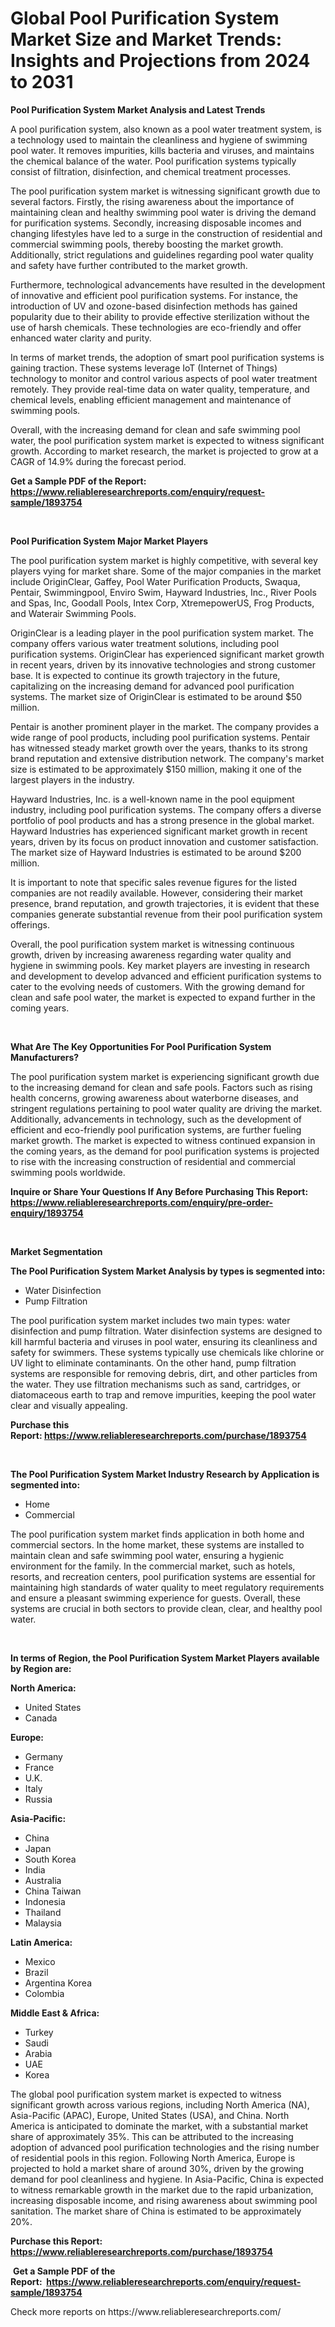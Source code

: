 <p><h1>Global Pool Purification System Market Size and Market Trends: Insights and Projections from 2024 to 2031</h1></p><p><strong>Pool Purification System Market Analysis and Latest Trends</strong></p>
<p><p>A pool purification system, also known as a pool water treatment system, is a technology used to maintain the cleanliness and hygiene of swimming pool water. It removes impurities, kills bacteria and viruses, and maintains the chemical balance of the water. Pool purification systems typically consist of filtration, disinfection, and chemical treatment processes.</p><p>The pool purification system market is witnessing significant growth due to several factors. Firstly, the rising awareness about the importance of maintaining clean and healthy swimming pool water is driving the demand for purification systems. Secondly, increasing disposable incomes and changing lifestyles have led to a surge in the construction of residential and commercial swimming pools, thereby boosting the market growth. Additionally, strict regulations and guidelines regarding pool water quality and safety have further contributed to the market growth.</p><p>Furthermore, technological advancements have resulted in the development of innovative and efficient pool purification systems. For instance, the introduction of UV and ozone-based disinfection methods has gained popularity due to their ability to provide effective sterilization without the use of harsh chemicals. These technologies are eco-friendly and offer enhanced water clarity and purity.</p><p>In terms of market trends, the adoption of smart pool purification systems is gaining traction. These systems leverage IoT (Internet of Things) technology to monitor and control various aspects of pool water treatment remotely. They provide real-time data on water quality, temperature, and chemical levels, enabling efficient management and maintenance of swimming pools.</p><p>Overall, with the increasing demand for clean and safe swimming pool water, the pool purification system market is expected to witness significant growth. According to market research, the market is projected to grow at a CAGR of 14.9% during the forecast period.</p></p>
<p><strong>Get a Sample PDF of the Report:&nbsp; <a href="https://www.reliableresearchreports.com/enquiry/request-sample/1893754">https://www.reliableresearchreports.com/enquiry/request-sample/1893754</a></strong></p>
<p>&nbsp;</p>
<p><strong>Pool Purification System Major Market Players</strong></p>
<p><p>The pool purification system market is highly competitive, with several key players vying for market share. Some of the major companies in the market include OriginClear, Gaffey, Pool Water Purification Products, Swaqua, Pentair, Swimmingpool, Enviro Swim, Hayward Industries, Inc., River Pools and Spas, Inc, Goodall Pools, Intex Corp, XtremepowerUS, Frog Products, and Waterair Swimming Pools.</p><p>OriginClear is a leading player in the pool purification system market. The company offers various water treatment solutions, including pool purification systems. OriginClear has experienced significant market growth in recent years, driven by its innovative technologies and strong customer base. It is expected to continue its growth trajectory in the future, capitalizing on the increasing demand for advanced pool purification systems. The market size of OriginClear is estimated to be around $50 million.</p><p>Pentair is another prominent player in the market. The company provides a wide range of pool products, including pool purification systems. Pentair has witnessed steady market growth over the years, thanks to its strong brand reputation and extensive distribution network. The company's market size is estimated to be approximately $150 million, making it one of the largest players in the industry.</p><p>Hayward Industries, Inc. is a well-known name in the pool equipment industry, including pool purification systems. The company offers a diverse portfolio of pool products and has a strong presence in the global market. Hayward Industries has experienced significant market growth in recent years, driven by its focus on product innovation and customer satisfaction. The market size of Hayward Industries is estimated to be around $200 million.</p><p>It is important to note that specific sales revenue figures for the listed companies are not readily available. However, considering their market presence, brand reputation, and growth trajectories, it is evident that these companies generate substantial revenue from their pool purification system offerings. </p><p>Overall, the pool purification system market is witnessing continuous growth, driven by increasing awareness regarding water quality and hygiene in swimming pools. Key market players are investing in research and development to develop advanced and efficient purification systems to cater to the evolving needs of customers. With the growing demand for clean and safe pool water, the market is expected to expand further in the coming years.</p></p>
<p>&nbsp;</p>
<p><strong>What Are The Key Opportunities For Pool Purification System Manufacturers?</strong></p>
<p><p>The pool purification system market is experiencing significant growth due to the increasing demand for clean and safe pools. Factors such as rising health concerns, growing awareness about waterborne diseases, and stringent regulations pertaining to pool water quality are driving the market. Additionally, advancements in technology, such as the development of efficient and eco-friendly pool purification systems, are further fueling market growth. The market is expected to witness continued expansion in the coming years, as the demand for pool purification systems is projected to rise with the increasing construction of residential and commercial swimming pools worldwide.</p></p>
<p><strong>Inquire or Share Your Questions If Any Before Purchasing This Report: <a href="https://www.reliableresearchreports.com/enquiry/pre-order-enquiry/1893754">https://www.reliableresearchreports.com/enquiry/pre-order-enquiry/1893754</a></strong></p>
<p>&nbsp;</p>
<p><strong>Market Segmentation</strong></p>
<p><strong>The Pool Purification System Market Analysis by types is segmented into:</strong></p>
<p><ul><li>Water Disinfection</li><li>Pump Filtration</li></ul></p>
<p><p>The pool purification system market includes two main types: water disinfection and pump filtration. Water disinfection systems are designed to kill harmful bacteria and viruses in pool water, ensuring its cleanliness and safety for swimmers. These systems typically use chemicals like chlorine or UV light to eliminate contaminants. On the other hand, pump filtration systems are responsible for removing debris, dirt, and other particles from the water. They use filtration mechanisms such as sand, cartridges, or diatomaceous earth to trap and remove impurities, keeping the pool water clear and visually appealing.</p></p>
<p><strong>Purchase this Report:&nbsp;<a href="https://www.reliableresearchreports.com/purchase/1893754">https://www.reliableresearchreports.com/purchase/1893754</a></strong></p>
<p>&nbsp;</p>
<p><strong>The Pool Purification System Market Industry Research by Application is segmented into:</strong></p>
<p><ul><li>Home</li><li>Commercial</li></ul></p>
<p><p>The pool purification system market finds application in both home and commercial sectors. In the home market, these systems are installed to maintain clean and safe swimming pool water, ensuring a hygienic environment for the family. In the commercial market, such as hotels, resorts, and recreation centers, pool purification systems are essential for maintaining high standards of water quality to meet regulatory requirements and ensure a pleasant swimming experience for guests. Overall, these systems are crucial in both sectors to provide clean, clear, and healthy pool water.</p></p>
<p>&nbsp;</p>
<p><strong>In terms of Region, the Pool Purification System Market Players available by Region are:</strong></p>
<p>
    <p> <strong> North America: </strong>
        <ul>
            <li>United States</li>
            <li>Canada</li>
        </ul>
        </p> 
    <p> <strong> Europe: </strong>
        <ul>
            <li>Germany</li>
            <li>France</li>
            <li>U.K.</li>
            <li>Italy</li>
            <li>Russia</li>
        </ul>
        </p> 
    <p> <strong> Asia-Pacific: </strong>
        <ul>
            <li>China</li>
            <li>Japan</li>
            <li>South Korea</li>
            <li>India</li>
            <li>Australia</li>
            <li>China Taiwan</li>
            <li>Indonesia</li>
            <li>Thailand</li>
            <li>Malaysia</li>
        </ul>
        </p> 
    <p> <strong> Latin America: </strong>
        <ul>
            <li>Mexico</li>
            <li>Brazil</li>
            <li>Argentina Korea</li>
            <li>Colombia</li>
        </ul>
        </p> 
    <p> <strong> Middle East & Africa: </strong>
        <ul>
            <li>Turkey</li>
            <li>Saudi</li>
            <li>Arabia</li>
            <li>UAE</li>
            <li>Korea</li>
        </ul>
    </p>
    </p>
<p><p>The global pool purification system market is expected to witness significant growth across various regions, including North America (NA), Asia-Pacific (APAC), Europe, United States (USA), and China. North America is anticipated to dominate the market, with a substantial market share of approximately 35%. This can be attributed to the increasing adoption of advanced pool purification technologies and the rising number of residential pools in this region. Following North America, Europe is projected to hold a market share of around 30%, driven by the growing demand for pool cleanliness and hygiene. In Asia-Pacific, China is expected to witness remarkable growth in the market due to the rapid urbanization, increasing disposable income, and rising awareness about swimming pool sanitation. The market share of China is estimated to be approximately 20%.</p></p>
<p><strong>Purchase this Report: <a href="https://www.reliableresearchreports.com/purchase/1893754">https://www.reliableresearchreports.com/purchase/1893754</a></strong></p>
<p>&nbsp;<strong>Get a Sample PDF of the Report:&nbsp;&nbsp;<a href="https://www.reliableresearchreports.com/enquiry/request-sample/1893754">https://www.reliableresearchreports.com/enquiry/request-sample/1893754</a></strong></p>
<p><strong></strong></p>
<p>Check more reports on https://www.reliableresearchreports.com/</p>